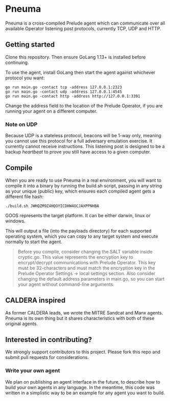 # Pneuma

Pneuma is a cross-compiled Prelude agent which can communicate over all available
Operator listening post protocols, currently TCP, UDP and HTTP.

## Getting started

Clone this repository. Then ensure GoLang 1.13+ is installed before continuing.

To use the agent, install GoLang then start the agent against whichever protocol you want:
```
go run main.go -contact tcp -address 127.0.0.1:2323
go run main.go -contact udp -address 127.0.0.1:4545
go run main.go -contact http -address http://127.0.0.1:3391
```

Change the address field to the location of the Prelude Operator, if you are running your agent on a different computer.

### Note on UDP

Because UDP is a stateless protocol, beacons will be 1-way only, meaning you cannot use this protocol for a full 
adversary emulation exercise. It currently cannot receive instructions. This listening post is designed to be a 
backup <i>heartbeat</i> to prove you still have access to a given computer.

## Compile

When you are ready to use Pneuma in a real environment, you will want to compile it into a binary by running the build.sh script, passing in any string as your unique (public) key, which ensures each compiled agent gets a different file hash:
```
./build.sh JWHQZM9Z4HQOYICDHW4OCJAXPPNHBA
```
GOOS represents the target platform. It can be either darwin, linux or windows.

This will output a file (into the payloads directory) for each supported operating system, which you can copy to any target system and execute normally
to start the agent. 

> Before you compile, consider changing the SALT variable inside cryptic.go. This value represents
> the encryption key to encrypt/decrypt communications with Prelude Operator. This key must be 32-characters
> and must match the encryption key in the Prelude Operator Settings -> local settings section. Also consider
> changing the default address parameters in main.go, so you can start your agent without command-line arguments.

## CALDERA inspired

As former CALDERA leads, we wrote the MITRE Sandcat and Manx agents. Pneuma is its own thing but it shares characteristics with both of these original agents.

## Interested in contributing?

We strongly support contributors to this project. Please fork this repo and submit pull requests for considerations.

### Write your own agent

We plan on publishing an agent interface in the future, to describe how to build your own agents in any language. In the meantime, this code was written in a simplistic way to be an example for any agent you want to build.

